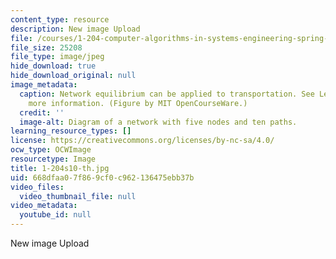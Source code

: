 ```yaml
---
content_type: resource
description: New image Upload
file: /courses/1-204-computer-algorithms-in-systems-engineering-spring-2010/668dfaa07f869cf0c962136475ebb37b_1-204s10-th.jpg
file_size: 25208
file_type: image/jpeg
hide_download: true
hide_download_original: null
image_metadata:
  caption: Network equilibrium can be applied to transportation. See Lecture 18 for
    more information. (Figure by MIT OpenCourseWare.)
  credit: ''
  image-alt: Diagram of a network with five nodes and ten paths.
learning_resource_types: []
license: https://creativecommons.org/licenses/by-nc-sa/4.0/
ocw_type: OCWImage
resourcetype: Image
title: 1-204s10-th.jpg
uid: 668dfaa0-7f86-9cf0-c962-136475ebb37b
video_files:
  video_thumbnail_file: null
video_metadata:
  youtube_id: null
---
```

New image Upload